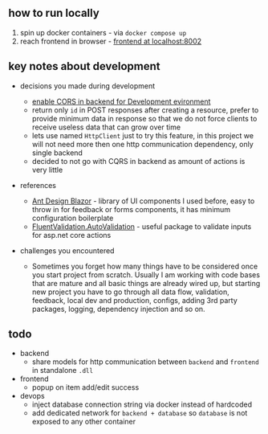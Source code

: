 ## how to run locally

1. spin up docker containers - via `docker compose up`
1. reach frontend in browser - [frontend at localhost:8002](http://localhost:8002)

## key notes about development

- decisions you made during development
  - [enable CORS in backend for Development evironment](https://stackoverflow.com/a/64858510)
  - return only `id` in POST responses after creating a resource, prefer to provide minimum data in response so that we do not force clients to receive useless data that can grow over time
  - lets use named `HttpClient` just to try this feature, in this project we will not need more then one http communication dependency, only single backend
  - decided to not go with CQRS in backend as amount of actions is very little

- references
  - [Ant Design Blazor](https://antblazor.com) - library of UI components I used before, easy to throw in for feedback or forms components, it has minimum configuration boilerplate
  - [FluentValidation.AutoValidation](https://github.com/SharpGrip/FluentValidation.AutoValidation) - useful package to validate inputs for asp.net core actions

- challenges you encountered
  - Sometimes you forget how many things have to be considered once you start project from scratch. Usually I am working with code bases that are mature and all basic things are already wired up, but starting new project you have to go through all data flow, validation, feedback, local dev and production, configs, adding 3rd party packages, logging, dependency injection and so on.

## todo

- backend
  - share models for http communication between `backend` and `frontend` in standalone `.dll`  
- frontend
  - popup on item add/edit success
- devops
  - inject database connection string via docker instead of hardcoded
  - add dedicated network for `backend + database` so `database` is not exposed to any other container